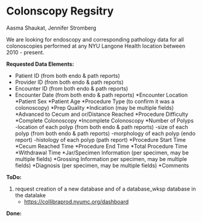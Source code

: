 # Colonscopy Regsitry
Aasma Shaukat, Jennifer Stromberg

We are looking for endoscopy and corresponding pathology data for all colonoscopies performed at any NYU Langone Health location between 2010 - present. 

**Requested Data Elements:**
* Patient ID (from both endo & path reports)
* Provider ID (from both endo & path reports)
* Encounter ID (from both endo & path reports)
* Encounter Date (from both endo & path reports)
*Encounter Location
*Patient Sex
*Patient Age
*Procedure Type (to confirm it was a colonoscopy)
*Prep Quality
*Indication (may be multiple fields)
*Advanced to Cecum and or/Distance Reached
*Procedure Difficulty
*Complete Colonoscopy
*Incomplete Colonoscopy
*Number of Polyps
   -location of each polyp (from both endo & path reports)
   -size of each polyp (from both endo & path reports)
   -morphology of each polyp (endo report)
   -histology of each polyp (path report)
*Procedure Start Time
*Cecum Reached Time
*Procedure End Time
*Total Procedure Time
*Withdrawal Time
*Jar/Specimen Information (per specimen, may be multiple fields)
*Grossing Information per specimen, may be multiple fields)
*Diagnosis (per specimen, may be multiple fields)
*Comments


**ToDo:**

1. request creation of a new database and of a database_wksp database in the datalake 
    * https://collibraprod.nyumc.org/dashboard


**Done:**


